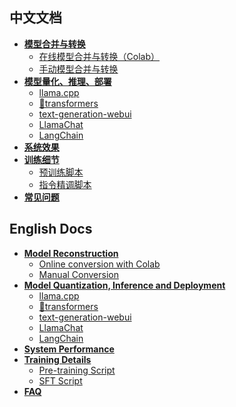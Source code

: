 ## 中文文档
- **[模型合并与转换](https://github.com/ymcui/Chinese-LLaMA-Alpaca/wiki/模型合并与转换)**
  - [在线模型合并与转换（Colab）](https://github.com/ymcui/Chinese-LLaMA-Alpaca/wiki/在线模型合并与转换)
  - [手动模型合并与转换](https://github.com/ymcui/Chinese-LLaMA-Alpaca/wiki/手动模型合并与转换)
- **[模型量化、推理、部署](https://github.com/ymcui/Chinese-LLaMA-Alpaca/wiki/模型推理与部署)**
  - [llama.cpp](https://github.com/ymcui/Chinese-LLaMA-Alpaca/wiki/llama.cpp量化部署)
  - [🤗transformers](https://github.com/ymcui/Chinese-LLaMA-Alpaca/wiki/使用Transformers推理)
  - [text-generation-webui](https://github.com/ymcui/Chinese-LLaMA-Alpaca/wiki/使用text-generation-webui搭建界面)
  - [LlamaChat](https://github.com/ymcui/Chinese-LLaMA-Alpaca/wiki/使用LlamaChat图形界面（macOS）)
  - [LangChain](https://github.com/ymcui/Chinese-LLaMA-Alpaca/wiki/与LangChain进行集成)
- **[系统效果](https://github.com/ymcui/Chinese-LLaMA-Alpaca/wiki/系统效果)**
- **[训练细节](https://github.com/ymcui/Chinese-LLaMA-Alpaca/wiki/训练细节)**
  - [预训练脚本](https://github.com/ymcui/Chinese-LLaMA-Alpaca/wiki/预训练脚本)
  - [指令精调脚本](https://github.com/ymcui/Chinese-LLaMA-Alpaca/wiki/指令精调脚本)
- **[常见问题](https://github.com/ymcui/Chinese-LLaMA-Alpaca/wiki/常见问题)**


## English Docs
- **[Model Reconstruction](https://github.com/ymcui/Chinese-LLaMA-Alpaca/wiki/Model-Reconstruction)**
  - [Online conversion with Colab](https://github.com/ymcui/Chinese-LLaMA-Alpaca/wiki/Online-conversion-with-Colab)
  - [Manual Conversion](https://github.com/ymcui/Chinese-LLaMA-Alpaca/wiki/Manual-Conversion)
- **[Model Quantization, Inference and Deployment](https://github.com/ymcui/Chinese-LLaMA-Alpaca/wiki/Model-Inference-and-Deployment)**
  - [llama.cpp](https://github.com/ymcui/Chinese-LLaMA-Alpaca/wiki/llama.cpp-Deployment)
  - [🤗transformers](https://github.com/ymcui/Chinese-LLaMA-Alpaca/wiki/Inference-with-Transformers)
  - [text-generation-webui](https://github.com/ymcui/Chinese-LLaMA-Alpaca/wiki/text-generation-webui)
  - [LlamaChat](https://github.com/ymcui/Chinese-LLaMA-Alpaca/wiki/Using-LlamaChat-Interface)
  - [LangChain](https://github.com/ymcui/Chinese-LLaMA-Alpaca/wiki/Integrated-with-LangChain)
- **[System Performance](https://github.com/ymcui/Chinese-LLaMA-Alpaca/wiki/System-Performance)**
- **[Training Details](https://github.com/ymcui/Chinese-LLaMA-Alpaca/wiki/Training-Details)**
  - [Pre-training Script](https://github.com/ymcui/Chinese-LLaMA-Alpaca/wiki/Pretraining-Script)
  - [SFT Script](https://github.com/ymcui/Chinese-LLaMA-Alpaca/wiki/SFT-Script)
- **[FAQ](https://github.com/ymcui/Chinese-LLaMA-Alpaca/wiki/FAQ)**

